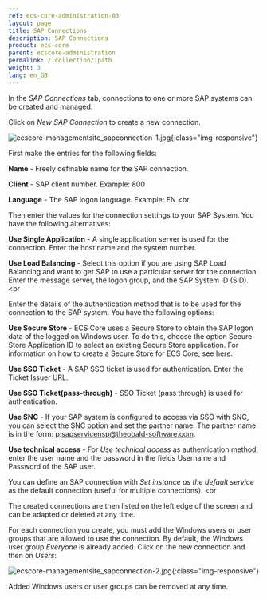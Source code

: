 ```yaml
---
ref: ecs-core-administration-03
layout: page
title: SAP Connections
description: SAP Connections
product: ecs-core
parent: ecscore-administration
permalink: /:collection/:path
weight: 3
lang: en_GB
---
```


In the *SAP Connections* tab, connections to one or more SAP systems can be created and managed.  

Click on *New SAP Connection* to create a new connection.

![ecscore-managementsite_sapconnection-1.jpg](/img/content/ecscoremanagementsite_sapconnection-1.jpg){:class="img-responsive"}

First make the entries for the following fields:

**Name** - Freely definable name for the SAP connection.

**Client** - SAP client number.	Example: 800

**Language** - The SAP logon language. Example: EN <br


Then enter the values for the connection settings to your SAP System. You have the following alternatives:

**Use Single Application** - A single application server is used for the connection. Enter the host name and the system number.

**Use Load Balancing** - Select this option if you are using SAP Load Balancing and want to get SAP to use a particular server for the connection. Enter the message server, the logon group, and the SAP System ID (SID). <br


Enter the details of the authentication method that is to be used for the connection to the SAP system. You have the following options:

**Use Secure Store** - ECS Core uses a Secure Store to obtain the SAP logon data of the logged on Windows user.
					To do this, choose the option Secure Store Application ID to select an existing Secure Store application. 
					For information on how to create a Secure Store for ECS Core, see [here](./ecscore-secure-store). 

**Use SSO Ticket** - A SAP SSO ticket is used for authentication. Enter the Ticket Issuer URL. 

**Use SSO Ticket(pass-through)** - SSO Ticket (pass through) is used for authentication.
 

**Use SNC** - If your SAP system is configured to access via SSO with SNC, you can select the SNC option and set the partner name. The partner name is in the form: p:sapservicensp@theobald-software.com. 

**Use technical access** - For *Use technical access* as authentication method, enter the user name and the password in the fields Username and Password of the SAP user.

You can define an SAP connection with *Set instance as the default service* as the default connection (useful for multiple connections). <br


The created connections are then listed on the left edge of the screen and can be adapted or deleted at any time.

For each connection you create, you must add the Windows users or user groups that are allowed to use the connection. By default, the Windows user group *Everyone* is already added. 
Click on the new connection and then on *Users*:

![ecscore-managementsite_sapconnection-2.jpg](/img/content/ecscoremanagementsite_sapconnection-2.jpg){:class="img-responsive"}

Added Windows users or user groups can be removed at any time.